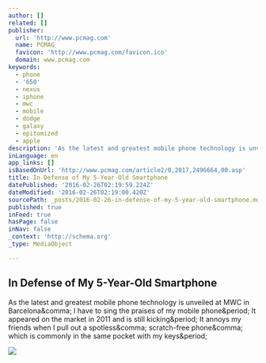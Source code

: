 ```yaml
---
author: []
related: []
publisher:
  url: 'http://www.pcmag.com'
  name: PCMAG
  favicon: 'http://www.pcmag.com/favicon.ico'
  domain: www.pcmag.com
keywords:
  - phone
  - '650'
  - nexus
  - iphone
  - mwc
  - mobile
  - dodge
  - galaxy
  - epitomized
  - apple
description: 'As the latest and greatest mobile phone technology is unveiled at MWC in Barcelona, I have to sing the praises of my mobile phone. It appeared on the market in 2011 and is still kicking. It annoys my friends when I pull out a spotless, scratch-free phone, which is commonly in the same pocket with my keys.'
inLanguage: en
app_links: []
isBasedOnUrl: 'http://www.pcmag.com/article2/0,2817,2496664,00.asp'
title: In Defense of My 5-Year-Old Smartphone
datePublished: '2016-02-26T02:19:59.224Z'
dateModified: '2016-02-26T02:19:00.420Z'
sourcePath: _posts/2016-02-26-in-defense-of-my-5-year-old-smartphone.md
published: true
inFeed: true
hasPage: false
inNav: false
_context: 'http://schema.org'
_type: MediaObject

---
```

<article style=""><h1>In Defense of My 5-Year-Old Smartphone</h1><p>As the latest and greatest mobile phone technology is unveiled at MWC in Barcelona&amp;comma; I have to sing the praises of my mobile phone&amp;period; It appeared on the market in 2011 and is still kicking&amp;period; It annoys my friends when I pull out a spotless&amp;comma; scratch-free phone&amp;comma; which is commonly in the same pocket with my keys&amp;period;</p><img src="http://www6.pcmag.com/media/images/496095-google-nexus-by-samsung.jpg?thumb=y&amp;width=740&amp;height=426" /></article>